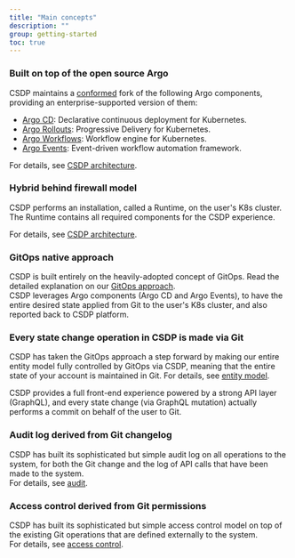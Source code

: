 ```yaml
---
title: "Main concepts"
description: ""
group: getting-started
toc: true
---
```


### Built on top of the open source Argo
CSDP maintains a [conformed](https://github.com/argoproj/argo-conformance-program) fork of the following Argo components, providing an enterprise-supported version of them:
* [Argo CD](https://github.com/argoproj/argo-cd): Declarative continuous deployment for Kubernetes.
* [Argo Rollouts](https://argoproj.github.io/argo-rollouts/): Progressive Delivery for Kubernetes.
* [Argo Workflows](https://github.com/argoproj/argo-workflows): Workflow engine for Kubernetes.
* [Argo Events](https://github.com/argoproj/argo-events): Event-driven workflow automation framework.

For details, see [CSDP architecture]({{site.baseurl}}/docs/getting-started/architecture/).

### Hybrid behind firewall model
CSDP performs an installation, called a Runtime, on the user's K8s cluster. The Runtime contains all required components for the CSDP experience.  

For details, see [CSDP architecture]({{site.baseurl}}/docs/getting-started/architecture/).

### GitOps native approach
CSDP is built entirely on the heavily-adopted concept of GitOps. Read the detailed explanation on our [GitOps approach]({{site.baseurl}}/docs/getting-started/gitops/). <br>
CSDP leverages Argo components (Argo CD and Argo Events), to have the entire desired state applied from Git to the user's K8s cluster, and also reported back to CSDP platform. 

### Every state change operation in CSDP is made via Git
CSDP has taken the GitOps approach a step forward by making our entire entity model fully controlled by GitOps via CSDP, meaning that the entire state of your account is maintained in Git. For details, see [entity model]({{site.baseurl}}/docs/getting-started/entity-model/).  

CSDP provides a full front-end experience powered by a strong API layer (GraphQL), and every state change (via GraphQL mutation) actually performs a commit on behalf of the user to Git.

### Audit log derived from Git changelog
CSDP has built its sophisticated but simple audit log on all operations to the system, for both the Git change and the log of API calls that have been made to the system.  
For details, see [audit]({{site.baseurl}}/docs/administration/audit/).

### Access control derived from Git permissions
CSDP has built its sophisticated but simple access control model on top of the existing Git operations that are defined externally to the system. <br>
For details, see [access control]({{site.baseurl}}/docs/administration/access-control/).
